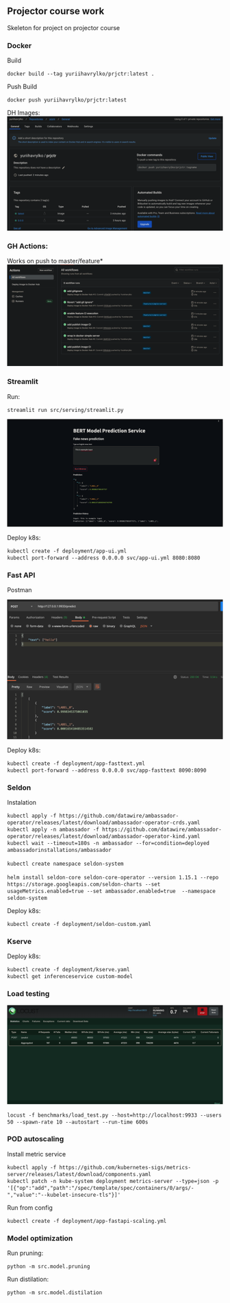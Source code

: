 ## Projector course work
Skeleton for project on projector course

### Docker 

Build
```
docker build --tag yuriihavrylko/prjctr:latest .
```

Push
Build
```
docker push yuriihavrylko/prjctr:latest
```

DH Images:
![Alt text](assets/images.png)

### GH Actions:

Works on push to master/feature*
![Alt text](assets/actions.png)

### Streamlit 

Run:
```
streamlit run src/serving/streamlit.py
```

![Alt text](assets/streamlit.png)

Deploy k8s:
```
kubectl create -f deployment/app-ui.yml
kubectl port-forward --address 0.0.0.0 svc/app-ui.yml 8080:8080
```

### Fast API 

Postman

![Alt text](assets/fastapi.png)


Deploy k8s:
```
kubectl create -f deployment/app-fasttext.yml
kubectl port-forward --address 0.0.0.0 svc/app-fasttext 8090:8090
```

### Seldon

Instalation

```
kubectl apply -f https://github.com/datawire/ambassador-operator/releases/latest/download/ambassador-operator-crds.yaml
kubectl apply -n ambassador -f https://github.com/datawire/ambassador-operator/releases/latest/download/ambassador-operator-kind.yaml
kubectl wait --timeout=180s -n ambassador --for=condition=deployed ambassadorinstallations/ambassador

kubectl create namespace seldon-system

helm install seldon-core seldon-core-operator --version 1.15.1 --repo https://storage.googleapis.com/seldon-charts --set usageMetrics.enabled=true --set ambassador.enabled=true  --namespace seldon-system
```

Deploy k8s:
```
kubectl create -f deployment/seldon-custom.yaml
```

### Kserve

Deploy k8s:

```
kubectl create -f deployment/kserve.yaml
kubectl get inferenceservice custom-model
```

### Load testing

![Alt text](assets/locust.png)

```
locust -f benchmarks/load_test.py --host=http://localhost:9933 --users 50 --spawn-rate 10 --autostart --run-time 600s
```

### POD autoscaling

Install metric service

```
kubectl apply -f https://github.com/kubernetes-sigs/metrics-server/releases/latest/download/components.yaml
kubectl patch -n kube-system deployment metrics-server --type=json -p '[{"op":"add","path":"/spec/template/spec/containers/0/args/-","value":"--kubelet-insecure-tls"}]'
```

Run from config

```
kubectl create -f deployment/app-fastapi-scaling.yml
```


### Model optimization

Run pruning:

```
python -m src.model.pruning
```

Run distilation:

```
python -m src.model.distilation
```
